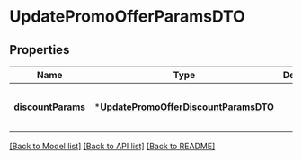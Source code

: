 # UpdatePromoOfferParamsDTO


## Properties
Name | Type | Description | Notes
------------ | ------------- | ------------- | -------------
**discountParams** | [***UpdatePromoOfferDiscountParamsDTO**](UpdatePromoOfferDiscountParamsDTO.md) |  | [optional] [default to nothing]


[[Back to Model list]](../README.md#models) [[Back to API list]](../README.md#api-endpoints) [[Back to README]](../README.md)


